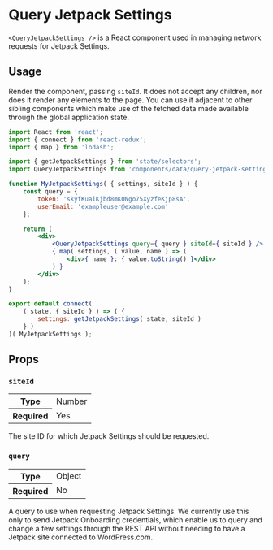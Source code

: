 Query Jetpack Settings
======================

`<QueryJetpackSettings />` is a React component used in managing network requests for Jetpack Settings.

## Usage

Render the component, passing `siteId`. It does not accept any children, nor does it render any elements to the page. You can use it adjacent to other sibling components which make use of the fetched data made available through the global application state.

```jsx
import React from 'react';
import { connect } from 'react-redux';
import { map } from 'lodash';

import { getJetpackSettings } from 'state/selectors';
import QueryJetpackSettings from 'components/data/query-jetpack-settings';

function MyJetpackSettings( { settings, siteId } ) {
	const query = {
		token: 'skyfKuaiKjbd8mK0Ngo75XyzfeKjp8sA',
		userEmail: 'exampleuser@example.com'
	};

	return (
		<div>
			<QueryJetpackSettings query={ query } siteId={ siteId } />
			{ map( settings, ( value, name ) => (
				<div>{ name }: { value.toString() }</div>
			) }
		</div>
	);
}

export default connect(
	( state, { siteId } ) => ( {
		settings: getJetpackSettings( state, siteId )
	} )
)( MyJetpackSettings );
```

## Props

### `siteId`

<table>
	<tr><th>Type</th><td>Number</td></tr>
	<tr><th>Required</th><td>Yes</td></tr>
</table>

The site ID for which Jetpack Settings should be requested.

### `query`

<table>
	<tr><th>Type</th><td>Object</td></tr>
	<tr><th>Required</th><td>No</td></tr>
</table>

A query to use when requesting Jetpack Settings. We currently use this only to send Jetpack Onboarding credentials, which enable us to query and change a few settings through the REST API without needing to have a Jetpack site connected to WordPress.com.
